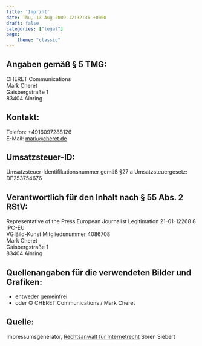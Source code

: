 ```yaml
---
title: 'Imprint'
date: Thu, 13 Aug 2009 12:32:36 +0000
draft: false
categories: ["legal"]
page:
    theme: "classic"
---
```


## Angaben gemäß § 5 TMG:

CHERET Communications\
Mark Cheret\
Gaisbergstraße 1\
83404 Ainring

## Kontakt:

Telefon: +4916097288126\
E-Mail: mark@cheret.de

## Umsatzsteuer-ID:

Umsatzsteuer-Identifikationsnummer gemäß §27 a Umsatzsteuergesetz:\
DE253754676

## Verantwortlich für den Inhalt nach § 55 Abs. 2 RStV:

Representative of the Press European Journalist Legitimation 21-01-12268 8 IPC-EU\
VG Bild-Kunst Mitgliedsnummer 4086708\
Mark Cheret\
Gaisbergstraße 1\
83404 Ainring

## Quellenangaben für die verwendeten Bilder und Grafiken:

- entweder gemeinfrei
- oder © CHERET Communications / Mark Cheret

## Quelle:
Impressumsgenerator, [Rechtsanwalt für Internetrecht](http://www.e-recht24.de) Sören Siebert
